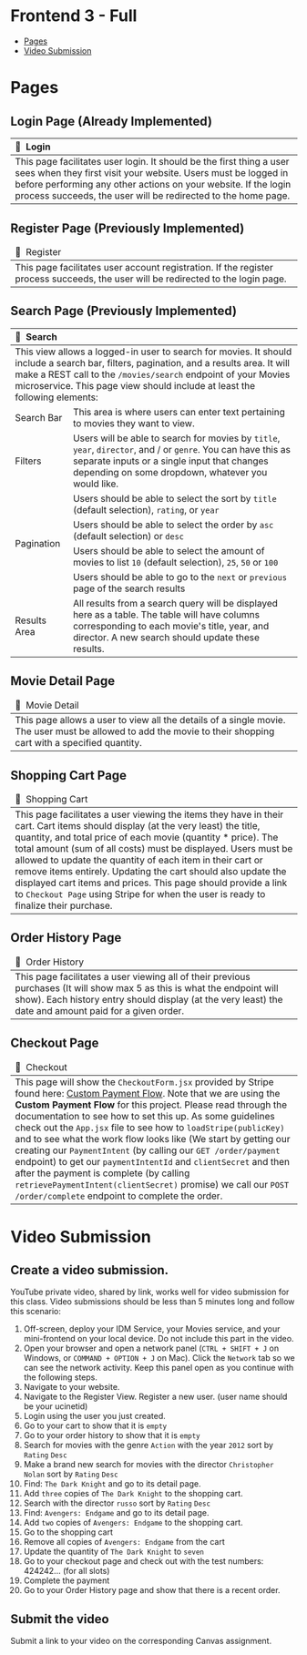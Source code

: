 # Frontend 3 - Full

 - [Pages](#pages)
 - [Video Submission](#video-submission)

# Pages

## Login Page (Already Implemented)

<table>
  <thead>
    <tr>
      <th align="left" width="1100">📄&nbsp;&nbsp;Login</th>
    </tr>
  </thead>
  <tbody>
    <tr></tr>
    <tr>
      <td align="left" >This page facilitates user login. It should be the first thing a user sees when they first visit your website. Users must be logged in before performing any other actions on your website. If the login process succeeds, the user will be redirected to the home page.</td>
    </tr>
  </tbody>
</table>

## Register Page (Previously Implemented)

<table>
  <thead>
    <tr>
      <td align="left" width="1100">📄&nbsp;&nbsp;Register</td>
    </tr>
  </thead>
  <tbody>
    <tr></tr>
    <tr>
      <td align="left" >This page facilitates user account registration. If the register process succeeds, the user will be redirected to the login page.</td>
    </tr>
  </tbody>
</table>

## Search Page (Previously Implemented)

<table>
  <thead>
    <tr>
      <th colspan="2"  align="left" width="1100">📄&nbsp;&nbsp;Search</th>
    </tr>
  </thead>
  <tbody>
    <tr></tr>
    <tr>
      <td  colspan="2" align="left" >This view allows a logged-in user to search for movies. It should include a search bar, filters, pagination, and a results area. It will make a REST call to the <code>/movies/search</code> endpoint of your Movies microservice. This page view should include at least the following elements:</td>
    </tr>
    <tr>
      <td align="left">Search Bar</td><td align="left" >This area is where users can enter text pertaining to movies they want to view.</td>
    </tr>
    <tr></tr>
    <tr>
      <td align="left" >Filters</td><td align="left" >Users will be able to search for movies by <code>title</code>, <code>year</code>, <code>director</code>, and / or <code>genre</code>. You can have this as separate inputs or a single input that changes depending on some dropdown, whatever you would like.</td>
    </tr>
    <tr></tr>
    <tr>
      <td align="left" rowspan="9">Pagination</td> 
    <tr>
    <tr>
      <td align="left" >Users should be able to select the sort by <code>title</code> (default selection), <code>rating</code>, or <code>year</code></td> 
    <tr>
    <tr>
      <td align="left" >Users should be able to select the order by <code>asc</code> (default selection) or <code>desc</code></td> 
    <tr>
    <tr>
      <td align="left" >Users should be able to select the amount of movies to list <code>10</code> (default selection), <code>25</code>, <code>50</code> or <code>100</code></td> 
    <tr>
    <tr>
      <td align="left" >Users should be able to go to the <code>next</code> or <code>previous</code> page of the search results</td> 
    <tr></tr>
    <tr>
      <td align="left" >Results Area</td> <td align="left" >All results from a search query will be displayed here as a table. The table will have columns corresponding to each movie's title, year, and director. A new search should update these results.</td>
    </tr>
  </tbody>
</table>


## Movie Detail Page

<table>
  <thead>
    <tr>
      <td align="left" width="1100">📄&nbsp;&nbsp;Movie Detail</td>
    </tr>
  </thead>
  <tbody>
    <tr></tr>
    <tr>
     <td align="left" >This page allows a user to view all the details of a single movie. The user must be allowed to add the movie to their shopping cart with a specified quantity.</td>
    </tr>
  </tbody>
</table>


## Shopping Cart Page

<table>
  <thead>
    <tr>
      <td align="left" width="1100">📄&nbsp;&nbsp;Shopping Cart</td>
    </tr>
  </thead>
  <tbody>
    <tr></tr>
    <tr>
      <td align="left" >This page facilitates a user viewing the items they have in their cart. Cart items should display (at the very least) the title, quantity, and total price of each movie (quantity * price). The total amount (sum of all costs) must be displayed. Users must be allowed to update the quantity of each item in their cart or remove items entirely. Updating the cart should also update the displayed cart items and prices. This page should provide a link to <code>Checkout Page</code> using Stripe for when the user is ready to finalize their purchase.</td>
    </tr>
  </tbody>
</table>

## Order History Page

<table>
  <thead>
    <tr>
      <td align="left" width="1100">📄&nbsp;&nbsp;Order History</td>
    </tr>
  </thead>
  <tbody>
    <tr></tr>
    <tr>
      <td align="left" >This page facilitates a user viewing all of their previous purchases (It will show max 5 as this is what the endpoint will show). Each history entry should display (at the very least) the date and amount paid for a given order.</td>
    </tr>
  </tbody>
</table>

## Checkout Page

<table>
  <thead>
    <tr>
      <td align="left" width="1100">📄&nbsp;&nbsp;Checkout</td>
    </tr>
  </thead>
  <tbody>
    <tr></tr>
    <tr>
      <td align="left" >This page will show the <code>CheckoutForm.jsx</code> provided by Stripe found here: <a href="https://stripe.com/docs/payments/quickstart">Custom Payment Flow</a>. Note that we are using the <b>Custom Payment Flow</b> for this project. Please read through the documentation to see how to set this up. As some guidelines check out the <code>App.jsx</code> file to see how to <code>loadStripe(publicKey)</code> and to see what the work flow looks like (We start by getting our creating our <code>PaymentIntent</code> (by calling our <code>GET /order/payment</code> endpoint) to get our <code>paymentIntentId</code> and <code>clientSecret</code> and then after the payment is complete (by calling <code>retrievePaymentIntent(clientSecret)</code> promise) we call our <code>POST /order/complete</code> endpoint to complete the order.</td>
    </tr>
  </tbody>
</table>

# Video Submission

## Create a video submission. 
YouTube private video, shared by link, works well for video submission for this class. Video submissions should be less than 5 minutes long and follow this scenario:
1. Off-screen, deploy your IDM Service, your Movies service, and your mini-frontend on your local device. Do not include this part in the video.
2. Open your browser and open a network panel (`CTRL + SHIFT + J` on Windows, or `COMMAND + OPTION + J` on Mac). Click the `Network` tab so we can see the network activity. Keep this panel open as you continue with the following steps.
3. Navigate to your website.
4. Navigate to the Register View. Register a new user. (user name should be your ucinetid)
5. Login using the user you just created.
6. Go to your cart to show that it is `empty`
7. Go to your order history to show that it is `empty`
8. Search for movies with the genre `Action` with the year `2012` sort by `Rating` `Desc`
9. Make a brand new search for movies with the director `Christopher Nolan` sort by `Rating` `Desc`
10. Find: `The Dark Knight` and go to its detail page.
11. Add `three` copies of `The Dark Knight` to the shopping cart.
12. Search with the director `russo` sort by `Rating` `Desc`
13. Find: `Avengers: Endgame` and go to its detail page.
14. Add `two` copies of `Avengers: Endgame` to the shopping cart.
15. Go to the shopping cart
16. Remove all copies of `Avengers: Endgame` from the cart
17. Update the quantity of `The Dark Knight` to `seven`
18. Go to your checkout page and check out with the test numbers: 424242... (for all slots)
19. Complete the payment
20. Go to your Order History page and show that there is a recent order.

## Submit the video
Submit a link to your video on the corresponding Canvas assignment.
